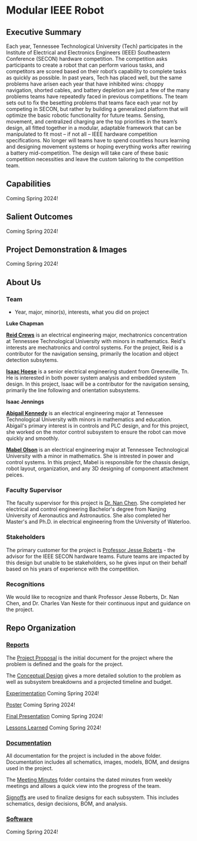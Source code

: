 # Modular IEEE Robot

## Executive Summary

Each year, Tennessee Technological University (Tech) participates in the Institute of Electrical and Electronics Engineers (IEEE) Southeastern Conference (SECON) hardware competition. The competition asks participants to create a robot that can perform various tasks, and competitors are scored based on their robot’s capability to complete tasks as quickly as possible. In past years, Tech has placed well, but the same problems have arisen each year that have inhibited wins: choppy navigation, shorted cables, and battery depletion are just a few of the many problems teams have repeatedly faced in previous competitions. The team sets out to fix the besetting problems that teams face each year not by competing in SECON, but rather by building a generalized platform that will optimize the basic robotic functionality for future teams. Sensing, movement, and centralized charging are the top priorities in the team’s design, all fitted together in a modular, adaptable framework that can be manipulated to fit most – if not all – IEEE hardware competition specifications. No longer will teams have to spend countless hours learning and designing movement systems or hoping everything works after rewiring a battery mid-competition. The design will take care of these basic competition necessities and leave the custom tailoring to the competition team.  


## Capabilities

Coming Spring 2024!


## Salient Outcomes

Coming Spring 2024!


## Project Demonstration & Images

Coming Spring 2024!


## About Us

### Team
- Year, major, minor(s), interests, what you did on project

**Luke Chapman** 

**[Reid Crews](https://www.linkedin.com/in/jackson-crews-381187257/)** is an electrical engineering major, mechatronics concentration at Tennessee Technological University with minors in mathematics. Reid's interests are mechatronics and control systems. For the project, Reid is a contributor for the navigation sensing, primarily the location and object detection subsytems.

**[Isaac Hoese](https://www.linkedin.com/in/isaac-hoese-425748251)** is a senior electrical engineering student from Greeneville, Tn. He is interested in both power system analysis and embedded system design. In this project, Isaac will be a contributor for the navigation sensing, primarily the line following and orientation subsystems.


**Isaac Jennings**

**[Abigail Kennedy](https://www.linkedin.com/in/abigail-kennedy-tech/)** is an electrical engineering major at Tennessee Technological University with minors in mathematics and education. Abigail's primary interest is in controls and PLC design, and for this project, she worked on the motor control subsystem to ensure the robot can move quickly and smoothly.

**[Mabel Olson](https://www.linkedin.com/in/mabelolson/)** is an electrical engineering major at Tennessee Technological University with a minor in mathematics. She is intrested in power and control systems. In this project, Mabel is responsible for the chassis design, robot layout, organization, and any 3D designing of component attachment peices. 


### Faculty Supervisor

The faculty supervisor for this project is [Dr. Nan Chen][def1]. She completed her electrical and control engineering Bachelor's degree from Nanjing University of Aeronautics and Astronautics. She also completed her Master's and Ph.D. in electrical engineering from the University of Waterloo. 

[def1]: https://www.linkedin.com/in/nan-chen-319aa185/

### Stakeholders

The primary customer for the project is [Professor Jesse Roberts](https://www.linkedin.com/in/jessetnroberts/) - the advisor for the IEEE SECON hardware teams. Future teams are impacted by this design but unable to be stakeholders, so he gives input on their behalf based on his years of experience with the competition.


### Recognitions

We would like to recognize and thank Professor Jesse Roberts, Dr. Nan Chen, and Dr. Charles Van Neste for their continuous input and guidance on the project.

## Repo Organization

### [Reports](/Reports)

The [Project Proposal](/Reports/Project%20Proposal%20Revised.pdf) is the initial document for the project where the problem is defined and the goals for the project.

The [Conceptual Design](/Reports/Conceptual%20Design%20and%20Planning%20V2.pdf) gives a more detailed solution to the problem as well as subsystem breakdowns and a projected timeline and budget.

[Experimentation](/Reports/Experimentation.md) Coming Spring 2024!

[Poster](/Reports/Poster.md) Coming Spring 2024!

[Final Presentation](/Reports/Final%20Presentation.md) Coming Spring 2024!

[Lessons Learned](/Reports/Lessons%20Learned%20and%20Acquired%20Skills.md) Coming Spring 2024!

### [Documentation](/Documentation)
All documentation for the project is included in the above folder. Documentation includes all schematics, images, models, BOM, and designs used in the project.

The [Meeting Minutes](/Documentation/Meeting%20Minutes) folder contains the dated minutes from weekly meetings and allows a quick view into the progress of the team.

[Signoffs](/Documentation/Signoffs) are used to finalize designs for each subsystem. This includes schematics, design decisions, BOM, and analysis. 


### [Software](/Software)

Coming Spring 2024!


